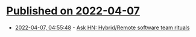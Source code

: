 # [Published on 2022-04-07](index.md)

* [2022-04-07, 04:55:48](https://news.ycombinator.com/item?id=30940747) - [Ask HN: Hybrid/Remote software team rituals](https://news.ycombinator.com/item?id=30940747)

